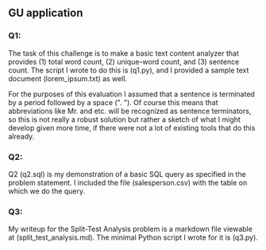 ## GU application

### Q1:
The task of this challenge is to make a basic text content analyzer that provides (1) total word count, (2) unique-word count, and (3) sentence count.  The script I wrote to do this is (q1.py), and I provided a sample text document (lorem_ipsum.txt) as well.  

For the purposes of this evaluation I assumed that a sentence is terminated by a period followed by a space (". ").  Of course this means that abbreviations like Mr. and etc.  will be recognized as sentence terminators, so this is not really a robust solution but rather a sketch of what I might develop given more time, if there were not a lot of existing tools that do this already.

### Q2:
Q2 (q2.sql) is my demonstration of a basic SQL query as specified in the problem statement.  I included the file (salesperson.csv) with the table on which we do the query.

### Q3:
My writeup for the Split-Test Analysis problem is a markdown file viewable at (split_test_analysis.md).
The minimal Python script I wrote for it is (q3.py).
